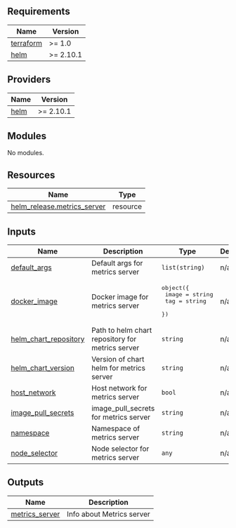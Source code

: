 <!-- BEGIN_TF_DOCS -->
## Requirements

| Name | Version |
|------|---------|
| <a name="requirement_terraform"></a> [terraform](#requirement\_terraform) | >= 1.0 |
| <a name="requirement_helm"></a> [helm](#requirement\_helm) | >= 2.10.1 |

## Providers

| Name | Version |
|------|---------|
| <a name="provider_helm"></a> [helm](#provider\_helm) | >= 2.10.1 |

## Modules

No modules.

## Resources

| Name | Type |
|------|------|
| [helm_release.metrics_server](https://registry.terraform.io/providers/hashicorp/helm/latest/docs/resources/release) | resource |

## Inputs

| Name | Description | Type | Default | Required |
|------|-------------|------|---------|:--------:|
| <a name="input_default_args"></a> [default\_args](#input\_default\_args) | Default args for metrics server | `list(string)` | n/a | yes |
| <a name="input_docker_image"></a> [docker\_image](#input\_docker\_image) | Docker image for metrics server | <pre>object({<br/>    image = string<br/>    tag   = string<br/>  })</pre> | n/a | yes |
| <a name="input_helm_chart_repository"></a> [helm\_chart\_repository](#input\_helm\_chart\_repository) | Path to helm chart repository for metrics server | `string` | n/a | yes |
| <a name="input_helm_chart_version"></a> [helm\_chart\_version](#input\_helm\_chart\_version) | Version of chart helm for metrics server | `string` | n/a | yes |
| <a name="input_host_network"></a> [host\_network](#input\_host\_network) | Host network for metrics server | `bool` | n/a | yes |
| <a name="input_image_pull_secrets"></a> [image\_pull\_secrets](#input\_image\_pull\_secrets) | image\_pull\_secrets for metrics server | `string` | n/a | yes |
| <a name="input_namespace"></a> [namespace](#input\_namespace) | Namespace of metrics server | `string` | n/a | yes |
| <a name="input_node_selector"></a> [node\_selector](#input\_node\_selector) | Node selector for metrics server | `any` | n/a | yes |

## Outputs

| Name | Description |
|------|-------------|
| <a name="output_metrics_server"></a> [metrics\_server](#output\_metrics\_server) | Info about Metrics server |
<!-- END_TF_DOCS -->

